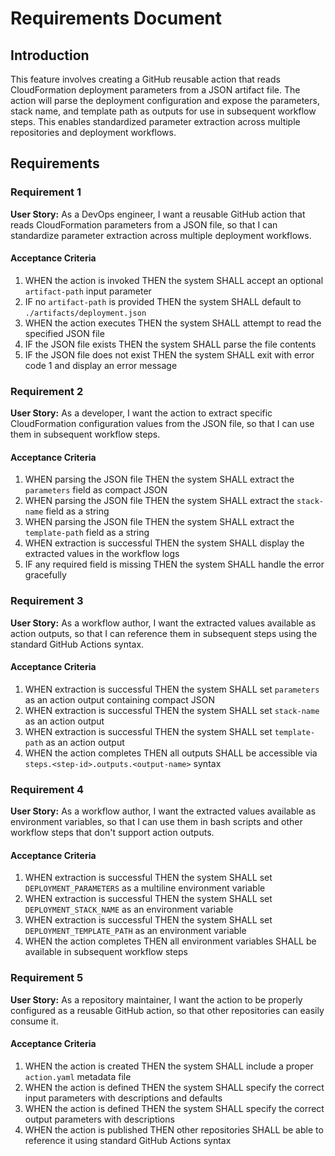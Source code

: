 # Requirements Document

## Introduction

This feature involves creating a GitHub reusable action that reads CloudFormation deployment parameters from a JSON artifact file. The action will parse the deployment configuration and expose the parameters, stack name, and template path as outputs for use in subsequent workflow steps. This enables standardized parameter extraction across multiple repositories and deployment workflows.

## Requirements

### Requirement 1

**User Story:** As a DevOps engineer, I want a reusable GitHub action that reads CloudFormation parameters from a JSON file, so that I can standardize parameter extraction across multiple deployment workflows.

#### Acceptance Criteria

1. WHEN the action is invoked THEN the system SHALL accept an optional `artifact-path` input parameter
2. IF no `artifact-path` is provided THEN the system SHALL default to `./artifacts/deployment.json`
3. WHEN the action executes THEN the system SHALL attempt to read the specified JSON file
4. IF the JSON file exists THEN the system SHALL parse the file contents
5. IF the JSON file does not exist THEN the system SHALL exit with error code 1 and display an error message

### Requirement 2

**User Story:** As a developer, I want the action to extract specific CloudFormation configuration values from the JSON file, so that I can use them in subsequent workflow steps.

#### Acceptance Criteria

1. WHEN parsing the JSON file THEN the system SHALL extract the `parameters` field as compact JSON
2. WHEN parsing the JSON file THEN the system SHALL extract the `stack-name` field as a string
3. WHEN parsing the JSON file THEN the system SHALL extract the `template-path` field as a string
4. WHEN extraction is successful THEN the system SHALL display the extracted values in the workflow logs
5. IF any required field is missing THEN the system SHALL handle the error gracefully

### Requirement 3

**User Story:** As a workflow author, I want the extracted values available as action outputs, so that I can reference them in subsequent steps using the standard GitHub Actions syntax.

#### Acceptance Criteria

1. WHEN extraction is successful THEN the system SHALL set `parameters` as an action output containing compact JSON
2. WHEN extraction is successful THEN the system SHALL set `stack-name` as an action output
3. WHEN extraction is successful THEN the system SHALL set `template-path` as an action output
4. WHEN the action completes THEN all outputs SHALL be accessible via `steps.<step-id>.outputs.<output-name>` syntax

### Requirement 4

**User Story:** As a workflow author, I want the extracted values available as environment variables, so that I can use them in bash scripts and other workflow steps that don't support action outputs.

#### Acceptance Criteria

1. WHEN extraction is successful THEN the system SHALL set `DEPLOYMENT_PARAMETERS` as a multiline environment variable
2. WHEN extraction is successful THEN the system SHALL set `DEPLOYMENT_STACK_NAME` as an environment variable
3. WHEN extraction is successful THEN the system SHALL set `DEPLOYMENT_TEMPLATE_PATH` as an environment variable
4. WHEN the action completes THEN all environment variables SHALL be available in subsequent workflow steps

### Requirement 5

**User Story:** As a repository maintainer, I want the action to be properly configured as a reusable GitHub action, so that other repositories can easily consume it.

#### Acceptance Criteria

1. WHEN the action is created THEN the system SHALL include a proper `action.yaml` metadata file
2. WHEN the action is defined THEN the system SHALL specify the correct input parameters with descriptions and defaults
3. WHEN the action is defined THEN the system SHALL specify the correct output parameters with descriptions
4. WHEN the action is published THEN other repositories SHALL be able to reference it using standard GitHub Actions syntax